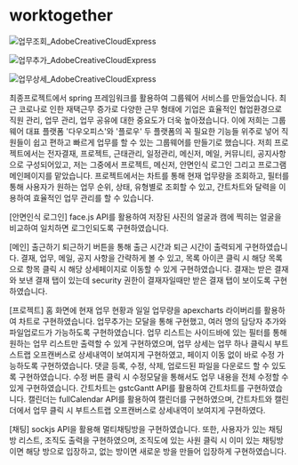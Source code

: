 # worktogether

![업무조회_AdobeCreativeCloudExpress](https://user-images.githubusercontent.com/92832110/170233804-d82ac6fd-0322-45f2-b822-097f8253b940.gif)

![업무추가_AdobeCreativeCloudExpress](https://user-images.githubusercontent.com/92832110/170233869-2a1d1c68-6050-42a9-9131-a2c01644ca30.gif)

![업무상세_AdobeCreativeCloudExpress](https://user-images.githubusercontent.com/92832110/170233881-f21ffbfe-f4d6-4d2c-83fb-cfdda883e9d9.gif)

  최종프로젝트에서 spring 프레임워크를 활용하여 그룹웨어 서비스를 만들었습니다. 최근 코로나로 인한 재택근무 증가로 다양한 근무 형태에 기업은 효율적인 협업환경으로 
 직원 관리, 업무 관리, 업무 공유에 대한 중요도가 더욱 높아졌습니다. 이에 저희는 그룹웨어 대표 플랫폼 '다우오피스'와 '플로우' 두 플랫폼의 꼭 필요한 기능들 위주로 넣어 
 직원들이 쉽고 편하고 빠르게 업무를 할 수 있는 그룹웨어를 만들기로 했습니다.
  저희 프로젝트에서는 전자결재, 프로젝트, 근태관리, 일정관리, 메신저, 메일, 커뮤니티, 공지사항으로 구성되어있고, 
 저는 그중에서 프로젝트, 메신저, 안면인식 로그인 그리고 프로그램 메인페이지를 맡았습니다. 프로젝트에서는 차트를 통해 현재 업무량을 조회하고, 
 필터를 통해 사용자가 원하는 업무 순위, 상태, 유형별로 조회할 수 있고, 간트차트와 달력을 이용하여 효율적인 업무 관리를 할 수 있습니다.

[안면인식 로그인]
  face.js API를 활용하여 저장된 사진의 얼굴과 캠에 찍히는 얼굴을 비교하여 일치하면 로그인되도록 구현하였습니다.

[메인]
  출근하기 퇴근하기 버튼을 통해 출근 시간과 퇴근 시간이 출력되게 구현하였습니다. 결재, 업무, 메일, 공지 사항을 간략하게 볼 수 있고, 
  목록 아이콘 클릭 시 해당 목록으로 항목 클릭 시 해당 상세페이지로 이동할 수 있게 구현하였습니다. 결재는 받은 결재와 보낸 결재 탭이 있는데 
  security 권한이 결재자일때만 받은 결재 탭이 보이도록 구현하였습니다. 

[프로젝트]
  홈 화면에 현재 업무 현황과 일일 업무량을 apexcharts 라이버리를 활용하여 차트로 구현하였습니다. 업무추가는 모달을 통해 구현했고, 
  여러 명의 담당자 추가와 파일업로드가 가능하도록 구현하였습니다. 업무 리스트는 사이드바에 있는 필터를 통해 원하는 업무 리스트만 출력할 수 있게 구현하였으며, 
  업무 상세는 업무 하나 클릭시 부트스트랩 오프캔버스로 상세내역이 보여지게 구현하였고, 페이지 이동 없이 바로 수정 가능하도록 구현하였습니다. 
  댓글 등록, 수정, 삭제, 업로드된 파일을 다운로드 할 수 있도록 구현하였습니다. 수정 버튼 클릭 시 수정모달을 통해서도 업무 내용을 전체 수정할 수 있게 구현하였습니다. 
  간트차트는 gstcGantt API를 활용하여 간트차트를 구현하였습니다. 캘린더는 fullCalendar API를 활용하여 캘린더를 구현하였으며, 
  간트차트와 캘린더에서 업무 클릭 시 부트스트랩 오프캔버스로 상세내역이 보여지게 구현하였다.
  
[채팅]
  sockjs API을 활용해 멀티채팅방을 구현하였습니다. 또한, 사용자가 있는 채팅방 리스트, 조직도 출력을 구현하였으며, 
  조직도에 있는 사원 클릭 시 이미 있는 채팅방이면 해당 방으로 입장하고, 없는 방이면 새로운 방을 만들어 입장하게 구현하였습니다.
